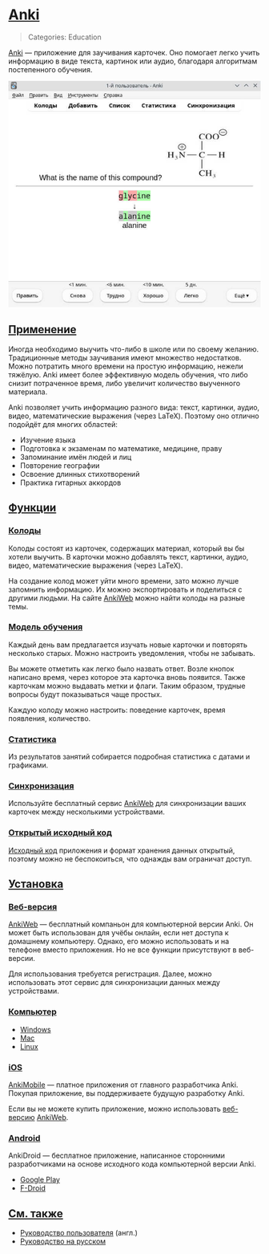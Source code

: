 # [Anki](#anki)
> Categories: Education

[Anki](https://apps.ankiweb.net/) — приложение для заучивания карточек. Оно
помогает легко учить информацию в виде текста, картинок или аудио, благодаря
алгоритмам постепенного обучения.

![Скриншот программы Anki для ПК](/media/anki.jpg)

## [Применение](#utilization)

Иногда необходимо выучить что-либо в школе или по своему желанию. Традиционные
методы заучивания имеют множество недостатков. Можно потратить много времени на
простую информацию, нежели тяжёлую. Anki имеет более эффективную модель
обучения, что либо снизит потраченное время, либо увеличит количество выученного
материала.

Anki позволяет учить информацию разного вида: текст, картинки, аудио, видео,
математические выражения (через LaTeX). Поэтому оно отлично подойдёт для многих
областей:

- Изучение языка
- Подготовка к экзаменам по математике, медицине, праву
- Запоминание имён людей и лиц
- Повторение географии
- Освоение длинных стихотворений
- Практика гитарных аккордов

## [Функции](#functions)

### [Колоды](#decks)

Колоды состоят из карточек, содержащих материал, который вы бы хотели выучить.
В карточки можно добавлять текст, картинки, аудио, видео, математические
выражения (через LaTeX).

На создание колод может уйти много времени, зато можно лучше запомнить
информацию. Их можно экспортировать и поделиться с другими людьми. На сайте
[AnkiWeb](https://ankiweb.net/shared/decks) можно найти колоды на разные темы.

### [Модель обучения](#study-method)

Каждый день вам предлагается изучать новые карточки и повторять несколько
старых. Можно настроить уведомления, чтобы не забывать.

Вы можете отметить как легко было назвать ответ. Возле кнопок написано время,
через которое эта карточка вновь появится. Также карточкам можно выдавать метки
и флаги. Таким образом, трудные вопросы будут показываться чаще простых.

Каждую колоду можно настроить: поведение карточек, время появления, количество.

### [Статистика](#statistics)

Из результатов занятий собирается подробная статистика с датами и графиками.

### [Синхронизация](#synchronization)

Используйте бесплатный сервис [AnkiWeb](https://ankiweb.net) для синхронизации
ваших карточек между несколькими устройствами.

### [Открытый исходный код](#open-source)

[Исходный код](https://github.com/ankitects/anki) приложения и формат хранения
данных открытый, поэтому можно не беспокоиться, что однажды вам ограничат
доступ.

## [Установка](#installation)

### [Веб-версия](#web)

[AnkiWeb](https://ankiweb.net) — бесплатный компаньон для компьютерной версии
Anki. Он может быть использован для учёбы онлайн, если нет доступа к домашнему
компьютеру. Однако, его можно использовать и на телефоне вместо приложения. Но
не все функции присутствуют в веб-версии.

Для использования требуется регистрация. Далее, можно использовать этот сервис
для синхронизации данных между устройствами.

### [Компьютер](#desktop)

- [Windows](https://apps.ankiweb.net/#windows)
- [Mac](https://apps.ankiweb.net/#mac)
- [Linux](https://apps.ankiweb.net/#linux)

### [iOS](#ios)

[AnkiMobile](https://itunes.apple.com/app/ankimobile-flashcards/id373493387)
— платное приложения от главного разработчика Anki. Покупая приложение, вы
поддерживаете будущую разработку Anki.

Если вы не можете купить приложение, можно использовать
[веб-версию](#Веб-версия) [AnkiWeb](https://ankiweb.net).

### [Android](#android)

AnkiDroid — бесплатное приложение, написанное сторонними разработчиками на
основе исходного кода компьютерной версии Anki.

- [Google Play](https://play.google.com/store/apps/details?id=com.ichi2.anki)
- [F-Droid](https://f-droid.org/en/packages/com.ichi2.anki)

## [См. также](#see-also)

- [Руководство пользователя](https://docs.ankiweb.net) (англ.)
- [Руководство на русском](https://alexeygorelov.github.io/anki-manual-ru)
